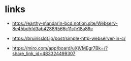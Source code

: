 # links
- https://earthy-mandarin-bcd.notion.site/Webserv-8e45bd5fd3ab42889566c11cfe18a89c

- https://bruinsslot.jp/post/simple-http-webserver-in-c/

- https://miro.com/app/board/uXjVMEgr7Bk=/?share_link_id=483324499307